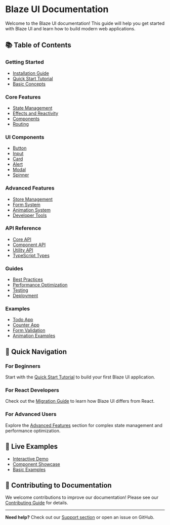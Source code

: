 # Blaze UI Documentation

Welcome to the Blaze UI documentation! This guide will help you get started with Blaze UI and learn how to build modern web applications.

## 📚 Table of Contents

### Getting Started
- [Installation Guide](getting-started/installation.md)
- [Quick Start Tutorial](getting-started/quick-start.md)
- [Basic Concepts](getting-started/basic-concepts.md)

### Core Features
- [State Management](core/state-management.md)
- [Effects and Reactivity](core/effects.md)
- [Components](core/components.md)
- [Routing](core/routing.md)

### UI Components
- [Button](components/button.md)
- [Input](components/input.md)
- [Card](components/card.md)
- [Alert](components/alert.md)
- [Modal](components/modal.md)
- [Spinner](components/spinner.md)

### Advanced Features
- [Store Management](advanced/store.md)
- [Form System](advanced/forms.md)
- [Animation System](advanced/animations.md)
- [Developer Tools](advanced/devtools.md)

### API Reference
- [Core API](api/core.md)
- [Component API](api/components.md)
- [Utility API](api/utilities.md)
- [TypeScript Types](api/types.md)

### Guides
- [Best Practices](guides/best-practices.md)
- [Performance Optimization](guides/performance.md)
- [Testing](guides/testing.md)
- [Deployment](guides/deployment.md)

### Examples
- [Todo App](examples/todo-app.md)
- [Counter App](examples/counter-app.md)
- [Form Validation](examples/form-validation.md)
- [Animation Examples](examples/animations.md)

## 🚀 Quick Navigation

### For Beginners
Start with the [Quick Start Tutorial](getting-started/quick-start.md) to build your first Blaze UI application.

### For React Developers
Check out the [Migration Guide](guides/migration-from-react.md) to learn how Blaze UI differs from React.

### For Advanced Users
Explore the [Advanced Features](advanced/) section for complex state management and performance optimization.

## 🎯 Live Examples

- [Interactive Demo](http://localhost:3000/demo/working-test.html)
- [Component Showcase](http://localhost:3000/demo/simple-test.html)
- [Basic Examples](http://localhost:3000/demo/basic-test.html)

## 📖 Contributing to Documentation

We welcome contributions to improve our documentation! Please see our [Contributing Guide](../CONTRIBUTING.md) for details.

---

**Need help?** Check out our [Support section](../README.md#-support) or open an issue on GitHub. 